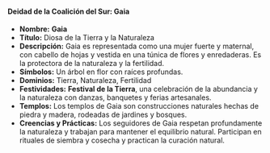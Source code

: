 #### Deidad de la Coalición del Sur: **Gaia**

- **Nombre:** **Gaia**
- **Título:** Diosa de la Tierra y la Naturaleza
- **Descripción:** Gaia es representada como una mujer fuerte y maternal, con cabello de hojas y vestida en una túnica de flores y enredaderas. Es la protectora de la naturaleza y la fertilidad.
- **Símbolos:** Un árbol en flor con raíces profundas.
- **Dominios:** Tierra, Naturaleza, Fertilidad
- **Festividades:** **Festival de la Tierra**, una celebración de la abundancia y la naturaleza con danzas, banquetes y ferias artesanales.
- **Templos:** Los templos de Gaia son construcciones naturales hechas de piedra y madera, rodeadas de jardines y bosques.
- **Creencias y Prácticas:** Los seguidores de Gaia respetan profundamente la naturaleza y trabajan para mantener el equilibrio natural. Participan en rituales de siembra y cosecha y practican la curación natural.
